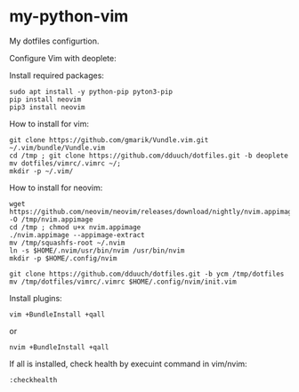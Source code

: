 # my-python-vim
My dotfiles configurtion.


Configure Vim with deoplete:

Install required packages:

    sudo apt install -y python-pip pyton3-pip
    pip install neovim
    pip3 install neovim


How to install for vim:

    git clone https://github.com/gmarik/Vundle.vim.git ~/.vim/bundle/Vundle.vim
    cd /tmp ; git clone https://github.com/dduuch/dotfiles.git -b deoplete
    mv dotfiles/vimrc/.vimrc ~/;
    mkdir -p ~/.vim/


How to install for neovim:

    wget https://github.com/neovim/neovim/releases/download/nightly/nvim.appimage -O /tmp/nvim.appimage
    cd /tmp ; chmod u+x nvim.appimage
    ./nvim.appimage --appimage-extract
    mv /tmp/squashfs-root ~/.nvim
    ln -s $HOME/.nvim/usr/bin/nvim /usr/bin/nvim
    mkdir -p $HOME/.config/nvim

    git clone https://github.com/dduuch/dotfiles.git -b ycm /tmp/dotfiles
    mv /tmp/dotfiles/vimrc/.vimrc $HOME/.config/nvim/init.vim


Install plugins:

    vim +BundleInstall +qall

or

    nvim +BundleInstall +qall


If all is installed, check health by execuint command in vim/nvim:

    :checkhealth
